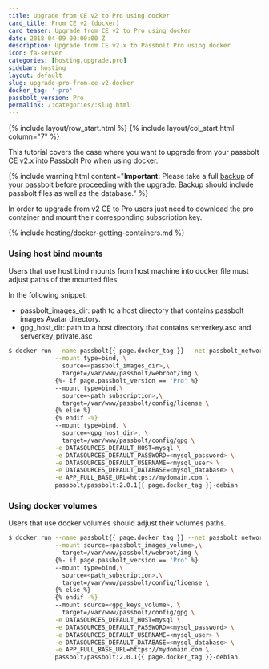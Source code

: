 ```yaml
---
title: Upgrade from CE v2 to Pro using docker
card_title: From CE v2 (docker)
card_teaser: Upgrade from CE v2 to Pro using docker
date: 2018-04-09 00:00:00 Z
description: Upgrade from CE v2.x to Passbolt Pro using docker
icon: fa-server
categories: [hosting,upgrade,pro]
sidebar: hosting
layout: default
slug: upgrade-pro-from-ce-v2-docker
docker_tag: '-pro'
passbolt_version: Pro
permalink: /:categories/:slug.html
---
```


{% include layout/row_start.html %}
{% include layout/col_start.html column="7" %}

This tutorial covers the case where you want to upgrade from your passbolt CE v2.x into Passbolt Pro when using docker.

{% include warning.html
    content="**Important:** Please take a full [backup](/hosting/backup-v1) of your passbolt before proceeding with the upgrade. Backup should include passbolt files as well as the database."
%}

In order to upgrade from v2 CE to Pro users just need to download the pro container and mount their corresponding subscription key.

{% include hosting/docker-getting-containers.md %}

### Using host bind mounts

Users that use host bind mounts from host machine into docker file must adjust paths of the mounted files:

In the following snippet:
- passbolt_images_dir: path to a host directory that contains passbolt images Avatar directory.
- gpg_host_dir: path to a host directory that contains serverkey.asc and serverkey_private.asc

```bash
$ docker run --name passbolt{{ page.docker_tag }} --net passbolt_network \
             --mount type=bind, \
               source=<passbolt_images_dir>,\
               target=/var/www/passbolt/webroot/img \
             {%- if page.passbolt_version == 'Pro' %}
             --mount type=bind,\
               source=<path_subscription>,\
               target=/var/www/passbolt/config/license \
             {% else %}
             {% endif -%}
             --mount type=bind, \
               source=<gpg_host_dir>, \
               target=/var/www/passbolt/config/gpg \
             -e DATASOURCES_DEFAULT_HOST=mysql \
             -e DATASOURCES_DEFAULT_PASSWORD=<mysql_password> \
             -e DATASOURCES_DEFAULT_USERNAME=<mysql_user> \
             -e DATASOURCES_DEFAULT_DATABASE=<mysql_database> \
             -e APP_FULL_BASE_URL=https://mydomain.com \
             passbolt/passbolt:2.0.1{{ page.docker_tag }}-debian
```

### Using docker volumes

Users that use docker volumes should adjust their volumes paths.

```bash
$ docker run --name passbolt{{ page.docker_tag }} --net passbolt_network \
             --mount source=<passbolt_images_volume>,\
               target=/var/www/passbolt/webroot/img \
             {%- if page.passbolt_version == 'Pro' %}
             --mount type=bind,\
               source=<path_subscription>,\
               target=/var/www/passbolt/config/license \
             {% else %}
             {% endif -%}
             --mount source=<gpg_keys_volume>, \
               target=/var/www/passbolt/config/gpg \
             -e DATASOURCES_DEFAULT_HOST=mysql \
             -e DATASOURCES_DEFAULT_PASSWORD=<mysql_password> \
             -e DATASOURCES_DEFAULT_USERNAME=<mysql_user> \
             -e DATASOURCES_DEFAULT_DATABASE=<mysql_database> \
             -e APP_FULL_BASE_URL=https://mydomain.com \
             passbolt/passbolt:2.0.1{{ page.docker_tag }}-debian
```
